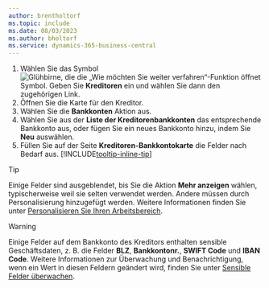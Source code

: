 ```yaml
---
author: brentholtorf
ms.topic: include
ms.date: 08/03/2023
ms.author: bholtorf
ms.service: dynamics-365-business-central
---
```


1. Wählen Sie das Symbol ![Glühbirne, die die „Wie möchten Sie weiter verfahren“-Funktion öffnet](../media/ui-search/search_small.png "Wie möchten Sie weiter verfahren?") Symbol. Geben Sie **Kreditoren** ein und wählen Sie dann den zugehörigen Link.
2. Öffnen Sie die Karte für den Kreditor.
3. Wählen Sie die **Bankkonten** Aktion aus.
4. Wählen Sie aus der **Liste der Kreditorenbankkonten** das entsprechende Bankkonto aus, oder fügen Sie ein neues Bankkonto hinzu, indem Sie **Neu** auswählen.
5. Füllen Sie auf der Seite **Kreditoren-Bankkontokarte** die Felder nach Bedarf aus. [!INCLUDE[tooltip-inline-tip](../includes/tooltip-inline-tip_md.md)]

> [!TIP]
> Einige Felder sind ausgeblendet, bis Sie die Aktion **Mehr anzeigen** wählen, typischerweise weil sie selten verwendet werden. Andere müssen durch Personalisierung hinzugefügt werden. Weitere Informationen finden Sie unter [Personalisieren Sie Ihren Arbeitsbereich](../ui-personalization-user.md).

> [!WARNING]
> Einige Felder auf dem Bankkonto des Kreditors enthalten sensible Geschäftsdaten, z. B. die Felder **BLZ**, **Bankkontonr.**, **SWIFT Code** und **IBAN Code**. Weitere Informationen zur Überwachung und Benachrichtigung, wenn ein Wert in diesen Feldern geändert wird, finden Sie unter [Sensible Felder überwachen](../across-log-changes.md#monitor-sensitive-fields).

